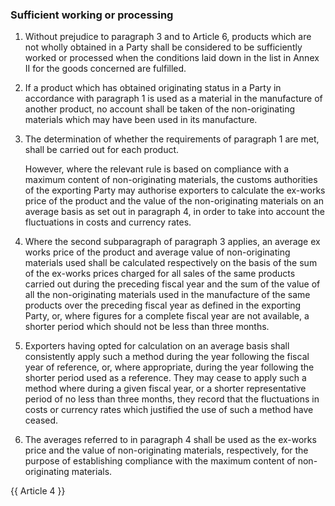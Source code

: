 ### Sufficient working or processing

1. Without prejudice to paragraph 3 and to Article 6, products which are not wholly obtained in a Party shall be considered to be sufficiently worked or processed when the conditions laid down in the list in Annex II for the goods concerned are fulfilled.

2. If a product which has obtained originating status in a Party in accordance with paragraph 1 is used as a material in the manufacture of another product, no account shall be taken of the non-originating materials which may have been used in its manufacture.

3. The determination of whether the requirements of paragraph 1 are met, shall be carried out for each product.

    However, where the relevant rule is based on compliance with a maximum content of non-originating materials, the customs authorities of the exporting Party may authorise exporters to calculate the ex-works price of the product and the value of the non-originating materials on an average basis as set out in paragraph 4, in order to take into account the fluctuations in costs and currency rates.

4. Where the second subparagraph of paragraph 3 applies, an average ex works price of the product and average value of non-originating materials used shall be calculated respectively on the basis of the sum of the ex-works prices charged for all sales of the same products carried out during the preceding fiscal year and the sum of the value of all the non-originating materials used in the manufacture of the same products over the preceding fiscal year as defined in the exporting Party, or, where figures for a complete fiscal year are not available, a shorter period which should not be less than three months.

5. Exporters having opted for calculation on an average basis shall consistently apply such a method during the year following the fiscal year of reference, or, where appropriate, during the year following the shorter period used as a reference. They may cease to apply such a method where during a given fiscal year, or a shorter representative period of no less than three months, they record that the fluctuations in costs or currency rates which justified the use of such a method have ceased.

6. The averages referred to in paragraph 4 shall be used as the ex-works price and the value of non-originating materials, respectively, for the purpose of establishing compliance with the maximum content of non-originating materials.

{{ Article 4 }}
